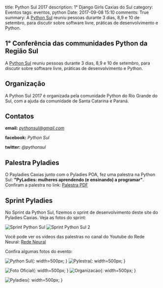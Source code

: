 title: Python Sul 2017
description: 1° Django Girls Caxias do Sul
category: Eventos
tags: eventos, python
Date: 2017-09-08 15:10
comments: True
summary: A [Python Sul](http://pythonsul.org/) reuniu pessoas durante 3 dias, 8,9 e 10 de setembro, para discutir sobre software livre, práticas de desenvolvimento e Python.

## 1° Conferência das communidades Python da Região Sul

A [Python Sul](http://pythonsul.org/) reuniu pessoas durante 3 dias, 8,9 e 10 de setembro, para discutir sobre software livre, práticas de
desenvolvimento e Python.

## Organização

A Python Sul 2017 é organizada pela comunidade Python do Rio Grande do Sul, com a ajuda da comunidade de Santa Catarina e Paraná.


## Contatos

**email:** *pythonsul@gmail.com*

**facebook:** *Python Sul*

**twitter:** *@pythonsul*


## Palestra Pyladies

O Payladies Caxias junto com o Pyladies POA, fez uma palestra na Python Sul: **"PyLadies: mulheres aprendendo (e ensinando) a programar"**.
Confiram a palestra no link: [Palestra PDF]({filename}/pdfs/PyLadies.pdf)

## Sprint Pyladies

No Sprint da Python Sul, fizemos o sprint de desenvolvimento deste site do Pyladies Caxias. Veja as fotos do sprint:

![Sprint Python Sul]({filename}/images/pythonsul/sprint.jpg)
![Sprint Python Sul 2]({filename}/images/pythonsul/sprint2.jpg)

Você pode ver os videos das palestras no canal do Youtube do Rede Neural: [Rede Neural](https://www.youtube.com/channel/UCjqV6ib-IdDCICWKlnNiwhg)

Confira algumas fotos do evento:

![Python Sul]({filename}/images/pythonsul/FB_IMG_1505305449476.jpg){: width=500px; }
![Pylestra]({filename}/images/pythonsul/FB_IMG_1505305565085.jpg){: width=500px; }

![Foto Oficial]({filename}/images/pythonsul/FB_IMG_1505318985556.jpg){: width=500px; }
![Organizacao]({filename}/images/pythonsul/FB_IMG_1505329694796.jpg){: width=500px; }

![Pyladies]({filename}/images/pythonsul/FB_IMG_1505340925683.jpg){: width=500px; }
